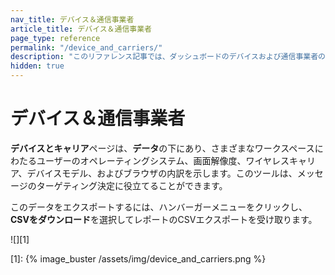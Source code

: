 ```yaml
---
nav_title: デバイス＆通信事業者
article_title: デバイス＆通信事業者
page_type: reference
permalink: "/device_and_carriers/"
description: "このリファレンス記事では、ダッシュボードのデバイスおよび通信事業者のページで確認できる情報について説明します。"
hidden: true
---
```


# デバイス＆通信事業者

<!--This article is hidden because it has been deprecated for most customers. Confirm with Reporting PM before fully removing.-->

**デバイスとキャリア**ページは、**データ**の下にあり、さまざまなワークスペースにわたるユーザーのオペレーティングシステム、画面解像度、ワイヤレスキャリア、デバイスモデル、およびブラウザの内訳を示します。このツールは、メッセージのターゲティング決定に役立てることができます。

このデータをエクスポートするには、<i class="fas fa-bars"></i>ハンバーガーメニューをクリックし、**CSVをダウンロード**を選択してレポートのCSVエクスポートを受け取ります。

![][1]

[1]: {% image_buster /assets/img/device_and_carriers.png %}